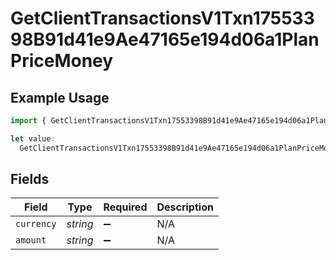 # GetClientTransactionsV1Txn17553398B91d41e9Ae47165e194d06a1PlanPriceMoney

## Example Usage

```typescript
import { GetClientTransactionsV1Txn17553398B91d41e9Ae47165e194d06a1PlanPriceMoney } from "@dhaba/safepay-ts/models/operations";

let value:
  GetClientTransactionsV1Txn17553398B91d41e9Ae47165e194d06a1PlanPriceMoney = {};
```

## Fields

| Field              | Type               | Required           | Description        |
| ------------------ | ------------------ | ------------------ | ------------------ |
| `currency`         | *string*           | :heavy_minus_sign: | N/A                |
| `amount`           | *string*           | :heavy_minus_sign: | N/A                |